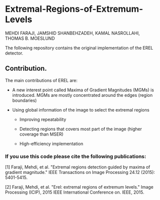 # Extremal-Regions-of-Extremum-Levels
MEHDI FARAJI, JAMSHID SHANBEHZADEH, KAMAL NASROLLAHI, THOMAS B. MOESLUND

The following repository contains the original implementation of the EREL detector.

## Contribution.
The main contributions of EREL are:
- A new interest point called Maxima of Gradient Magnitudes (MGMs) is introduced. MGMs are mostly concentrated around the edges (region boundaries) 
- Using global information of the image to select the extremal regions 

    * Improving repeatability
    
    * Detecting regions that covers most part of the image (higher coverage than MSER)
    
    * High-efficiency implementation

### If you use this code please cite the following publications:
[1] Faraji, Mehdi, et al. "Extremal regions detection guided by maxima of gradient magnitude." IEEE Transactions on Image Processing 24.12 (2015): 5401-5415.

[2] Faraji, Mehdi, et al. "Erel: extremal regions of extremum levels." Image Processing (ICIP), 2015 IEEE International Conference on. IEEE, 2015.
 
